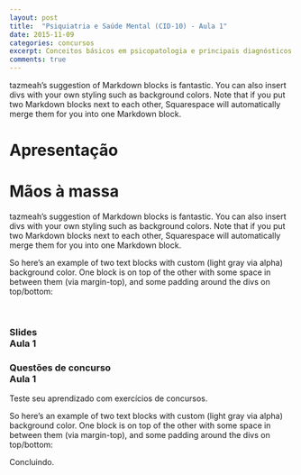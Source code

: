 ```yaml
---
layout: post
title:  "Psiquiatria e Saúde Mental (CID-10) - Aula 1" 
date: 2015-11-09
categories: concursos
excerpt: Conceitos básicos em psicopatologia e principais diagnósticos de transtornos mentais segundo a CID-10.
comments: true
---
```


<p class="intro"> tazmeah’s suggestion of Markdown blocks is fantastic. You can also insert divs with your own styling such as background colors. Note that if you put two Markdown blocks next to each other, Squarespace will automatically merge them for you into one Markdown block.
</p>

# Apresentação

# Mãos à massa

tazmeah’s suggestion of Markdown blocks is fantastic. You can also insert divs with your own styling such as background colors. Note that if you put two Markdown blocks next to each other, Squarespace will automatically merge them for you into one Markdown block.

So here’s an example of two text blocks with custom (light gray via alpha) background color. One block is on top of the other with some space in between them (via margin-top), and some padding around the divs on top/bottom:

<div class="caixa">
    <a href="/slides/psiquiatria-e-saude-mental-aula-1/">
    <span class="fa-stack fa-3x">
      <i class="fa fa-square fa-stack-2x"></i>
      <i class="fa fa-play fa-stack-1x fa-inverse"></i>
    </span>
    </a> <br>
    <h3>Slides <br> Aula 1</a></h3>
</div>

<div class="caixa">
    <a href="/slides/questoes-psiquiatria-aula-1/">
    <span class="fa-stack fa-3x">
      <i class="fa fa-square fa-stack-2x"></i>
      <i class="fa fa-file-text fa-stack-1x fa-inverse"></i>
    </span></a>
    <h3>Questões de concurso <br> Aula 1</h3>
</div>

<span class="sutil"> Teste seu aprendizado com exercícios de concursos.</span>

So here’s an example of two text blocks with custom (light gray via alpha) background color. One block is on top of the other with some space in between them (via margin-top), and some padding around the divs on top/bottom:

Concluindo.